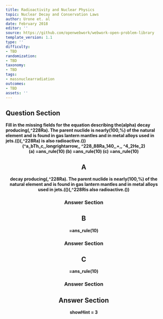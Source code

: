 ```yaml
---
title: Radioactivity and Nuclear Physics
topic: Nuclear Decay and Conservation Laws
author: Urone et. al
date: February 2018
editor: ''
source: https://github.com/openwebwork/webwork-open-problem-library
template_version: 1.1
type: ''
difficulty:
- TBD
randomization:
- TBD
taxonomy:
- TBD
tags:
- massnuclearradiation
outcomes:
- TBD
assets: ''
---
```


## Question Section 

<b>
Fill in the missing fields for the equation describing the(alpha) decay producing(,^228Ra). The parent nuclide is nearly(100,%) of the natural element and is found in gas lantern mantles and in metal alloys used in jets.(()(,^228Ra) is also radioactive.())
<center>(^a_bTh_c,,longrightarrow,, ^228_88Ra_140,,+,, ^4_2He_2)<center>
(a) =ans_rule(10)
(b) =ans_rule(10)
(c) =ans_rule(10)

## A
decay producing(,^228Ra). The parent nuclide is nearly(100,%) of the natural element and is found in gas lantern mantles and in metal alloys used in jets.(()(,^228Ris also radioactive.())
### Answer Section
## B
=ans_rule(10)
### Answer Section
## C
=ans_rule(10)
### Answer Section


## Answer Section

showHint = 3